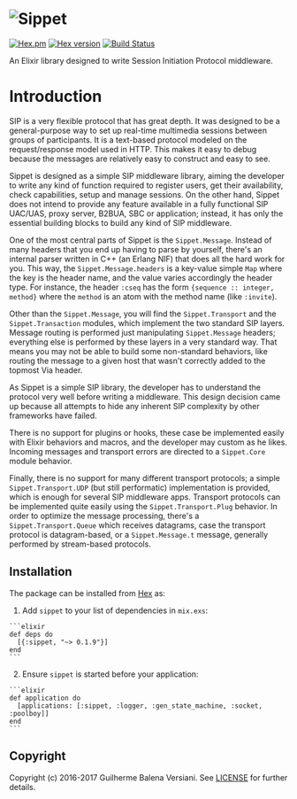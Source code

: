 ![Sippet](http://sippet.github.io/sippet/public/apple-touch-icon-144-precomposed.png)
=========

[![Hex.pm](https://img.shields.io/hexpm/l/sippet.svg "BSD Licensed")](https://github.com/balena/elixir-sippet/blob/master/LICENSE)
[![Hex version](https://img.shields.io/hexpm/v/sippet.svg "Hex version")](https://hex.pm/packages/sippet)
[![Build Status](https://travis-ci.org/balena/elixir-sippet.svg)](https://travis-ci.org/balena/elixir-sippet)

An Elixir library designed to write Session Initiation Protocol middleware.


# Introduction

SIP is a very flexible protocol that has great depth. It was designed to be a
general-purpose way to set up real-time multimedia sessions between groups of
participants. It is a text-based protocol modeled on the request/response model
used in HTTP. This makes it easy to debug because the messages are relatively
easy to construct and easy to see.

Sippet is designed as a simple SIP middleware library, aiming the developer to
write any kind of function required to register users, get their availability,
check capabilities, setup and manage sessions. On the other hand, Sippet does
not intend to provide any feature available in a fully functional SIP UAC/UAS,
proxy server, B2BUA, SBC or application; instead, it has only the essential
building blocks to build any kind of SIP middleware.

One of the most central parts of Sippet is the `Sippet.Message`. Instead of
many headers that you end up having to parse by yourself, there's an internal
parser written in C++ (an Erlang NIF) that does all the hard work for you. This
way, the `Sippet.Message.headers` is a key-value simple `Map` where the key is
the header name, and the value varies accordingly the header type. For
instance, the header `:cseq` has the form `{sequence :: integer, method}` where
the `method` is an atom with the method name (like `:invite`).

Other than the `Sippet.Message`, you will find the `Sippet.Transport` and the
`Sippet.Transaction` modules, which implement the two standard SIP layers.
Message routing is performed just manipulating `Sippet.Message` headers;
everything else is performed by these layers in a very standard way. That means
you may not be able to build some non-standard behaviors, like routing the
message to a given host that wasn't correctly added to the topmost Via header.

As Sippet is a simple SIP library, the developer has to understand the protocol
very well before writing a middleware. This design decision came up because all
attempts to hide any inherent SIP complexity by other frameworks have failed.

There is no support for plugins or hooks, these case be implemented easily with
Elixir behaviors and macros, and the developer may custom as he likes. Incoming
messages and transport errors are directed to a `Sippet.Core` module behavior.

Finally, there is no support for many different transport protocols; a simple
`Sippet.Transport.UDP` (but still performatic) implementation is provided,
which is enough for several SIP middleware apps. Transport protocols can be
implemented quite easily using the `Sippet.Transport.Plug` behavior. In order
to optimize the message processing, there's a `Sippet.Transport.Queue` which
receives datagrams, case the transport protocol is datagram-based, or a
`Sippet.Message.t` message, generally performed by stream-based protocols.


## Installation

The package can be installed from [Hex](https://hex.pm/docs/publish) as:

  1. Add `sippet` to your list of dependencies in `mix.exs`:

    ```elixir
    def deps do
      [{:sippet, "~> 0.1.9"}]
    end
    ```

  2. Ensure `sippet` is started before your application:

    ```elixir
    def application do
      [applications: [:sippet, :logger, :gen_state_machine, :socket, :poolboy]]
    end
    ```

## Copyright

Copyright (c) 2016-2017 Guilherme Balena Versiani. See [LICENSE](LICENSE) for
further details.
